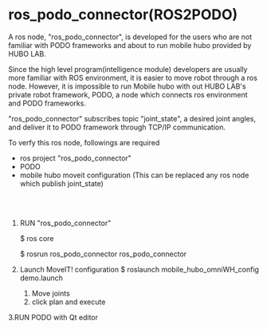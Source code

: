 # ros_podo_connector(ROS2PODO)

A ros node, "ros_podo_connector", is developed for the users who are not familiar with PODO frameworks and about to run mobile hubo provided by HUBO LAB.

Since the high level program(intelligence module) developers are usually more familiar with ROS environment, it is easier to move robot through a ros node. However, it is impossible to run Mobile hubo with out HUBO LAB's private robot framework, PODO, a node which connects ros environment and PODO frameworks.

"ros_podo_connector" subscribes topic "joint_state", a desired joint angles, and deliver it to PODO framework through TCP/IP communication.

To verfy this ros node, followings are required
* ros project "ros_podo_connector"
* PODO
* mobile hubo moveit configuration (This can be replaced any ros node which publish joint_state) 


</br></br>

1. RUN "ros_podo_connector"

   $ ros core
 
   $ rosrun ros_podo_connector ros_podo_connector

2. Launch MoveIT! configuration
   $ roslaunch mobile_hubo_omniWH_config demo.launch
   1) Move joints
   2) click plan and execute
   
   
3.RUN PODO with Qt editor

